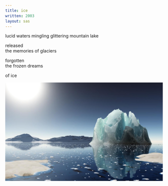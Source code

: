 ```yaml
---
title: ice
written: 2003
layout: sas
---
```


<div class="poem">
lucid waters mingling  
glittering mountain lake

released  
the memories of glaciers

forgotten  
the frozen dreams

of ice
</div>

![Mountain lake](/assets/images/bucket/melting-ice.jpg "Mountain lake")
